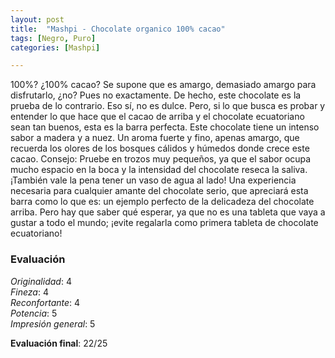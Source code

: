 ```yaml
---
layout: post
title:  "Mashpi - Chocolate organico 100% cacao"
tags: [Negro, Puro] 
categories: [Mashpi]

---
```


100%? ¿100% cacao? Se supone que es amargo, demasiado amargo para disfrutarlo, ¿no?
Pues no exactamente. De hecho, este chocolate es la prueba de lo contrario. Eso sí, no es dulce. Pero, si lo que busca es probar y entender lo que hace que el cacao de arriba y el chocolate ecuatoriano sean tan buenos, esta es la barra perfecta.
Este chocolate tiene un intenso sabor a madera y a nuez. Un aroma fuerte y fino, apenas amargo, que recuerda los olores de los bosques cálidos y húmedos donde crece este cacao. 
Consejo: Pruebe en trozos muy pequeños, ya que el sabor ocupa mucho espacio en la boca y la intensidad del chocolate reseca la saliva. ¡También vale la pena tener un vaso de agua al lado!
Una experiencia necesaria para cualquier amante del chocolate serio, que apreciará esta barra como lo que es: un ejemplo perfecto de la delicadeza del chocolate arriba. Pero hay que saber qué esperar, ya que no es una tableta que vaya a gustar a todo el mundo; ¡evite regalarla como primera tableta de chocolate ecuatoriano!

### Evaluación

_Originalidad_: 4  
_Fineza_: 4  
_Reconfortante_: 4  
_Potencia_: 5  
_Impresión general_: 5

**Evaluación final**: 22/25
